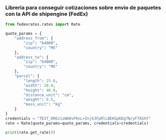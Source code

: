 ### Libreria para conseguir cotizaciones sobre envio de paquetes con la API de shipengine (FedEx)

```python
from fedexrates.rates import Rate

quote_params = {
    "address_from": {
        "zip": "64000",
        "country": "MX"
    },
    "address_to": {
        "zip": "64000",
        "country": "MX"
    },
    "parcel": {
        "length": 25.0,
        "width": 28.0,
        "height": 46.0,
        "distance_unit": "cm",
        "weight": 6.5,
        "mass_unit": "kg"
    }
}
credentials = "TEST_DR6z1zWA0vFKnL+Znjk3FpRlLBEKGpKDg7N/yF7AShY"
rate = Rate(quote_params=quote_params, credentials=credentials)

print(rate.get_rate())
```